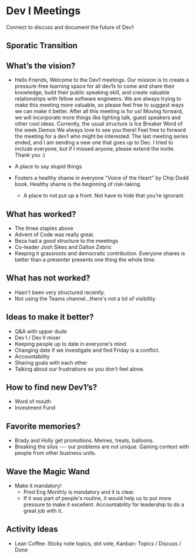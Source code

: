 # Dev I Meetings

Connect to discuss and document the future of Dev1

## Sporatic Transition

## What’s the vision? 
 - Hello Friends, 
Welcome to the Dev1 meetings. Our mission is to create a pressure-free learning space for all dev1s to come and share their knowledge, build their public speaking skill, and create valuable relationships with fellow software engineers. We are always trying to make this meeting more valuable, so please feel free to suggest ways we can make it better. After all this meeting is for us! Moving forward, we will incorporate more things like lighting talk, guest speakers and other cool ideas. Currently, the usual structure is
Ice Breaker
Word of the week
Demos
We always love to see you there! Feel free to forward the meeting for a dev1 who might be interested. The last meeting series ended, and I am sending a new one that goes up to Dec. I tried to include everyone, but if I missed anyone, please extend the invite. Thank you :)

 - A place to say stupid things 
 - Fosters a healthy shame in everyone "Voice of the Heart" by Chip Dodd book. Healthy shame is the beginning of risk-taking.
   - A place to not put up a front. Not have to hide that you're ignorant.

## What has worked?
 - The three staples above
 - Advent of Code was really great.
 - Beza had a good structure to the meetings
 - Co-leader Josh Sikes and Dalton Zebric
 - Keeping it grassroots and democratic contribution. Everyone shares is better than a presenter presents one thing the whole time.

## What has not worked?
 - Hasn't been very structured recently.
 - Not using the Teams channel...there's not a lot of visibility.

## Ideas to make it better?
 - Q&A with upper dude
 - Dev I / Dev II mixer
 - Keeping people up to date in everyone's mind.
 - Changing date if we investigate and find Friday is a conflict.
 - Accountability
 - Sharing goals with each other
 - Talking about our frustrations so you don't feel alone.

## How to find new Dev1’s?
 - Word of mouth
 - Investment Fund

## Favorite memories?
 - Brady and Holly get promotions. Memes, treats, balloons.
 - Breaking the silos --- our problems are not unique. Gaining context with people from other business units.

## Wave the Magic Wand
 - Make it mandatory!
   - Prod Eng Monthly is mandatory and it is clear.
   - If it was part of people's routine, it would help us to put more pressure to make it excellent. Accountability for leadership to do a great job with it.

## Activity Ideas
- Lean Coffee: Sticky note topics, dot vote, Kanban: Topics / Discuss / Done